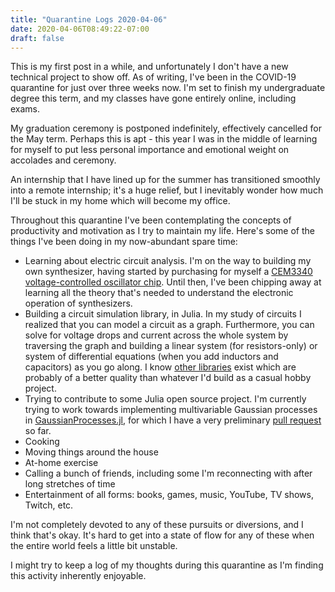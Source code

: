```yaml
---
title: "Quarantine Logs 2020-04-06"
date: 2020-04-06T08:49:22-07:00
draft: false
---
```


This is my first post in a while, and unfortunately I don't have a new technical project to show off. As of writing, I've been in the COVID-19 quarantine for just over three weeks now. I'm set to finish my undergraduate degree this term, and my classes have gone entirely online, including exams.

My graduation ceremony is postponed indefinitely, effectively cancelled for the May term. Perhaps this is apt - this year I was in the middle of learning for myself to put less personal importance and emotional weight on accolades and ceremony.

An internship that I have lined up for the summer has transitioned smoothly into a remote internship; it's a huge relief, but I inevitably wonder how much I'll be stuck in my home which will become my office.

Throughout this quarantine I've been contemplating the concepts of productivity and motivation as I try to maintain my life. Here's some of the things I've been doing in my now-abundant spare time:

* Learning about electric circuit analysis. I'm on the way to building my own synthesizer, having started by purchasing for myself a [CEM3340 voltage-controlled oscillator chip](https://electricdruid.net/cem3340-vco-voltage-controlled-oscillator-designs/). Until then, I've been chipping away at learning all the theory that's needed to understand the electronic operation of synthesizers.
* Building a circuit simulation library, in Julia. In my study of circuits I realized that you can model a circuit as a graph. Furthermore, you can solve for voltage drops and current across the whole system by traversing the graph and building a linear system (for resistors-only) or system of differential equations (when you add inductors and capacitors) as you go along. I know [other libraries](https://github.com/HSU-ANT/ACME.jl) exist which are probably of a better quality than whatever I'd build as a casual hobby project.
* Trying to contribute to some Julia open source project. I'm currently trying to work towards implementing multivariable Gaussian processes in [GaussianProcesses.jl](https://github.com/STOR-i/GaussianProcesses.jl/), for which I have a very preliminary [pull request](https://github.com/STOR-i/GaussianProcesses.jl/pull/141) so far.
* Cooking
* Moving things around the house
* At-home exercise
* Calling a bunch of friends, including some I'm reconnecting with after long stretches of time
* Entertainment of all forms: books, games, music, YouTube, TV shows, Twitch, etc.

I'm not completely devoted to any of these pursuits or diversions, and I think that's okay. It's hard to get into a state of flow for any of these when the entire world feels a little bit unstable.

I might try to keep a log of my thoughts during this quarantine as I'm finding this activity inherently enjoyable.
